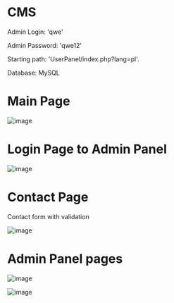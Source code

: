 # CMS
Admin Login: 'qwe'


Admin Password: 'qwe12'


Starting path: 'UserPanel/index.php?lang=pl'.

Database: MySQL


# Main Page
![image](https://user-images.githubusercontent.com/107428198/195935584-ee5d6c3c-8061-4071-95fe-4b31f0c937c0.png)

# Login Page to Admin Panel

![image](https://user-images.githubusercontent.com/107428198/195936032-9a4cef3e-fda1-4b07-a647-ff73cf98fd05.png)

# Contact Page
Contact form with validation 

![image](https://user-images.githubusercontent.com/107428198/195937129-bab9a996-bf13-41ee-a9cc-4d2dd6360ddd.png)

# Admin Panel pages
![image](https://user-images.githubusercontent.com/107428198/195937375-4d2b2a53-72ca-4aed-840c-531961fe2468.png)

![image](https://user-images.githubusercontent.com/107428198/195937573-edc79601-7ca5-4e5d-921c-70ad420ae47e.png)

